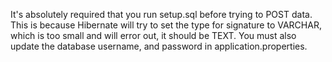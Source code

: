 It's absolutely required that you run setup.sql before trying to POST data. This is because Hibernate will try to set the type for signature to VARCHAR, which is too small and will error out, it should be TEXT. You must also update the database username, and password in application.properties.